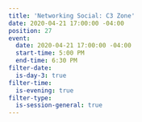 ```yaml
---
title: 'Networking Social: C3 Zone'
date: 2020-04-21 17:00:00 -04:00
position: 27
event:
  date: 2020-04-21 17:00:00 -04:00
  start-time: 5:00 PM
  end-time: 6:30 PM
filter-date:
  is-day-3: true
filter-time:
  is-evening: true
filter-type:
  is-session-general: true
---
```


